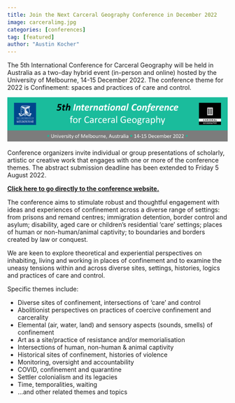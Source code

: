 ```yaml
---
title: Join the Next Carceral Geography Conference in December 2022
image: carceralimg.jpg
categories: [conferences]
tag: [featured]
author: "Austin Kocher"
---
```


The 5th International Conference for Carceral Geography will be held in Australia as a two-day hybrid event (in-person and online) hosted by the University of Melbourne, 14-15 December 2022. The conference theme for 2022 is Confinement: spaces and practices of care and control.

<p align="center">
  <img src="/uploads/carceralgeographybanner.png">
</p>

Conference organizers invite individual or group presentations of scholarly, artistic or creative work that engages with one or more of the conference themes. The abstract submission deadline has been extended to Friday 5 August 2022.

[**Click here to go directly to the conference website.**](https://carceralgeography.com/events/conferences/5th-international-conference/call-for-papers-5th-international-conference-for-carceral-geography/)

The conference aims to stimulate robust and thoughtful engagement with ideas and experiences of confinement across a diverse range of settings: from prisons and remand centres; immigration detention, border control and asylum; disability, aged care or children’s residential ‘care’ settings; places of human or non-human/animal captivity; to boundaries and borders created by law or conquest.

We are keen to explore theoretical and experiential perspectives on inhabiting, living and working in places of confinement and to examine the uneasy tensions within and across diverse sites, settings, histories, logics and practices of care and control.

Specific themes include:
- Diverse sites of confinement, intersections of ‘care’ and control
- Abolitionist perspectives on practices of coercive confinement and carcerality
- Elemental (air, water, land) and sensory aspects (sounds, smells) of confinement
- Art as a site/practice of resistance and/or memorialisation
- Intersections of human, non-human & animal captivity
- Historical sites of confinement, histories of violence
- Monitoring, oversight and accountability
- COVID, confinement and quarantine
- Settler colonialism and its legacies
- Time, temporalities, waiting
- …and other related themes and topics
